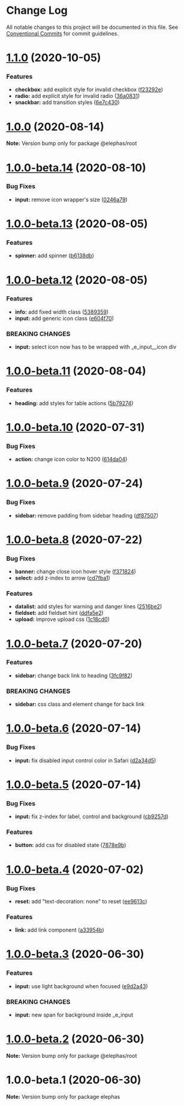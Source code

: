 # Change Log

All notable changes to this project will be documented in this file.
See [Conventional Commits](https://conventionalcommits.org) for commit guidelines.

# [1.1.0](https://github.com/cft-group/elephas/compare/v1.0.0...v1.1.0) (2020-10-05)


### Features

* **checkbox:** add explicit style for invalid checkbox ([f23292e](https://github.com/cft-group/elephas/commit/f23292efb17116b7ad66320c8f8f33c1d289e5db))
* **radio:** add explicit style for invalid radio ([36a0831](https://github.com/cft-group/elephas/commit/36a0831f2aa94ac92d103bbf2d38b83a0fdddc99))
* **snackbar:** add transition styles ([6e7c430](https://github.com/cft-group/elephas/commit/6e7c4307d60e56a23a35c1be761087005ecd88d8))





# [1.0.0](https://github.com/cft-group/elephas/compare/v1.0.0-beta.14...v1.0.0) (2020-08-14)

**Note:** Version bump only for package @elephas/root





# [1.0.0-beta.14](https://github.com/cft-group/elephas/compare/v1.0.0-beta.13...v1.0.0-beta.14) (2020-08-10)


### Bug Fixes

* **input:** remove icon wrapper's size ([0246a79](https://github.com/cft-group/elephas/commit/0246a797954bcec9e9d5080b463530ba9fee9397))





# [1.0.0-beta.13](https://github.com/cft-group/elephas/compare/v1.0.0-beta.12...v1.0.0-beta.13) (2020-08-05)


### Features

* **spinner:** add spinner ([b6138db](https://github.com/cft-group/elephas/commit/b6138dbcd4ed1d7181b1306ffe347e6299e3999b))





# [1.0.0-beta.12](https://github.com/cft-group/elephas/compare/v1.0.0-beta.11...v1.0.0-beta.12) (2020-08-05)


### Features

* **info:** add fixed width class ([5389359](https://github.com/cft-group/elephas/commit/538935948cb01f4f139372beda05fcbc3c399bdb))
* **input:** add generic icon class ([e604f70](https://github.com/cft-group/elephas/commit/e604f70bcfca861febb750f492e41018bfee2761))


### BREAKING CHANGES

* **input:** select icon now has to be wrapped with _e_input__icon div





# [1.0.0-beta.11](https://github.com/cft-group/elephas/compare/v1.0.0-beta.10...v1.0.0-beta.11) (2020-08-04)


### Features

* **heading:** add styles for table actions ([5b79274](https://github.com/cft-group/elephas/commit/5b79274c40d15763dc3f097d91dcc57d96110d67))





# [1.0.0-beta.10](https://github.com/cft-group/elephas/compare/v1.0.0-beta.9...v1.0.0-beta.10) (2020-07-31)


### Bug Fixes

* **action:** change icon color to N200 ([614da04](https://github.com/cft-group/elephas/commit/614da04cb3f137c9beafbfea808798b55433cb11))





# [1.0.0-beta.9](https://github.com/cft-group/elephas/compare/v1.0.0-beta.8...v1.0.0-beta.9) (2020-07-24)


### Bug Fixes

* **sidebar:** remove padding from sidebar heading ([df87507](https://github.com/cft-group/elephas/commit/df87507577fc2ebc36127623ba31f93e8e9f7c97))





# [1.0.0-beta.8](https://github.com/cft-group/elephas/compare/v1.0.0-beta.7...v1.0.0-beta.8) (2020-07-22)


### Bug Fixes

* **banner:** change close icon hover style ([f371824](https://github.com/cft-group/elephas/commit/f37182477fdc2b63e30b02961f9f8be2ed39e2c5))
* **select:** add z-index to arrow ([cd7fba1](https://github.com/cft-group/elephas/commit/cd7fba18df6b3a298e5edb1e80e03ebd38279304))


### Features

* **datalist:** add styles for warning and danger lines ([2516be2](https://github.com/cft-group/elephas/commit/2516be25b85a0bca39baa87f9b1d4d3352a4ccb7))
* **fieldset:** add fieldset hint ([ddfa5e2](https://github.com/cft-group/elephas/commit/ddfa5e2643f84b4f1966d2c4acf50174a5cec829))
* **upload:** improve upload css ([1c18cd0](https://github.com/cft-group/elephas/commit/1c18cd090972d2e14f38b7ead558f3a8db578ae0))





# [1.0.0-beta.7](https://github.com/cft-group/elephas/compare/v1.0.0-beta.6...v1.0.0-beta.7) (2020-07-20)


### Features

* **sidebar:** change back link to heading ([3fc9f82](https://github.com/cft-group/elephas/commit/3fc9f82e1a7316082ede47531a9ae4f48f0282a7))


### BREAKING CHANGES

* **sidebar:** css class and element change for back link





# [1.0.0-beta.6](https://github.com/cft-group/elephas/compare/v1.0.0-beta.5...v1.0.0-beta.6) (2020-07-14)


### Bug Fixes

* **input:** fix disabled input control color in Safari ([d2a34d5](https://github.com/cft-group/elephas/commit/d2a34d5995e67d38bef4e2af606a59a41bdfcffe))





# [1.0.0-beta.5](https://github.com/cft-group/elephas/compare/v1.0.0-beta.4...v1.0.0-beta.5) (2020-07-14)


### Bug Fixes

* **input:** fix z-index for label, control and background ([cb9257d](https://github.com/cft-group/elephas/commit/cb9257df85198c23adb4ca23f667064f8c03683d))


### Features

* **button:** add css for disabled state ([7878e9b](https://github.com/cft-group/elephas/commit/7878e9b3a7d94bef51f1980a328d8077abd3990e))





# [1.0.0-beta.4](https://github.com/cft-group/elephas/compare/v1.0.0-beta.3...v1.0.0-beta.4) (2020-07-02)


### Bug Fixes

* **reset:** add "text-decoration: none" to reset ([ee9613c](https://github.com/cft-group/elephas/commit/ee9613c51eab8b1b21b5a4abf19cd22d35782249))


### Features

* **link:** add link component ([a33954b](https://github.com/cft-group/elephas/commit/a33954b1e96a7ae9fc750d5b8fb0f981ecfe4e36))





# [1.0.0-beta.3](https://github.com/cft-group/elephas/compare/v1.0.0-beta.2...v1.0.0-beta.3) (2020-06-30)


### Features

* **input:** use light background when focused ([e9d2a43](https://github.com/cft-group/elephas/commit/e9d2a43b6204fa1f927013b4227c5ea85d7d1e8a))


### BREAKING CHANGES

* **input:** new span for background inside _e_input





# [1.0.0-beta.2](https://github.com/cft-group/elephas/compare/v1.0.0-beta.1...v1.0.0-beta.2) (2020-06-30)

**Note:** Version bump only for package @elephas/root





# 1.0.0-beta.1 (2020-06-30)

**Note:** Version bump only for package elephas
